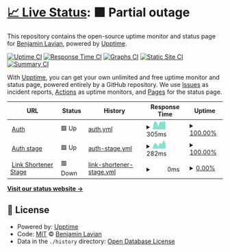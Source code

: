 # [📈 Live Status](https://blavian.github.io/status_codes): <!--live status--> **🟧 Partial outage**

This repository contains the open-source uptime monitor and status page for [Benjamin Lavian](https://blavian.github.io/status_codes), powered by [Upptime](https://github.com/upptime/upptime).

[![Uptime CI](https://github.com/blavian/status_codes/workflows/Uptime%20CI/badge.svg)](https://github.com/blavian/status_codes/actions?query=workflow%3A%22Uptime+CI%22)
[![Response Time CI](https://github.com/blavian/status_codes/workflows/Response%20Time%20CI/badge.svg)](https://github.com/blavian/status_codes/actions?query=workflow%3A%22Response+Time+CI%22)
[![Graphs CI](https://github.com/blavian/status_codes/workflows/Graphs%20CI/badge.svg)](https://github.com/blavian/status_codes/actions?query=workflow%3A%22Graphs+CI%22)
[![Static Site CI](https://github.com/blavian/status_codes/workflows/Static%20Site%20CI/badge.svg)](https://github.com/blavian/status_codes/actions?query=workflow%3A%22Static+Site+CI%22)
[![Summary CI](https://github.com/blavian/status_codes/workflows/Summary%20CI/badge.svg)](https://github.com/blavian/status_codes/actions?query=workflow%3A%22Summary+CI%22)

With [Upptime](https://upptime.js.org), you can get your own unlimited and free uptime monitor and status page, powered entirely by a GitHub repository. We use [Issues](https://github.com/blavian/status_codes/issues) as incident reports, [Actions](https://github.com/blavian/status_codes/actions) as uptime monitors, and [Pages](https://blavian.github.io/status_codes) for the status page.

<!--start: status pages-->
<!-- This summary is generated by Upptime (https://github.com/upptime/upptime) -->
<!-- Do not edit this manually, your changes will be overwritten -->
<!-- prettier-ignore -->
| URL | Status | History | Response Time | Uptime |
| --- | ------ | ------- | ------------- | ------ |
| <img alt="" src="https://icons.duckduckgo.com/ip3/auth.mpulsemobile.com.ico" height="13"> [Auth](https://auth.mpulsemobile.com/) | 🟩 Up | [auth.yml](https://github.com/blavian/status_codes/commits/HEAD/history/auth.yml) | <details><summary><img alt="Response time graph" src="./graphs/auth/response-time-week.png" height="20"> 305ms</summary><br><a href="https://blavian.github.io/status_codes/history/auth"><img alt="Response time 319" src="https://img.shields.io/endpoint?url=https%3A%2F%2Fraw.githubusercontent.com%2Fblavian%2Fstatus_codes%2FHEAD%2Fapi%2Fauth%2Fresponse-time.json"></a><br><a href="https://blavian.github.io/status_codes/history/auth"><img alt="24-hour response time 317" src="https://img.shields.io/endpoint?url=https%3A%2F%2Fraw.githubusercontent.com%2Fblavian%2Fstatus_codes%2FHEAD%2Fapi%2Fauth%2Fresponse-time-day.json"></a><br><a href="https://blavian.github.io/status_codes/history/auth"><img alt="7-day response time 305" src="https://img.shields.io/endpoint?url=https%3A%2F%2Fraw.githubusercontent.com%2Fblavian%2Fstatus_codes%2FHEAD%2Fapi%2Fauth%2Fresponse-time-week.json"></a><br><a href="https://blavian.github.io/status_codes/history/auth"><img alt="30-day response time 319" src="https://img.shields.io/endpoint?url=https%3A%2F%2Fraw.githubusercontent.com%2Fblavian%2Fstatus_codes%2FHEAD%2Fapi%2Fauth%2Fresponse-time-month.json"></a><br><a href="https://blavian.github.io/status_codes/history/auth"><img alt="1-year response time 319" src="https://img.shields.io/endpoint?url=https%3A%2F%2Fraw.githubusercontent.com%2Fblavian%2Fstatus_codes%2FHEAD%2Fapi%2Fauth%2Fresponse-time-year.json"></a></details> | <details><summary><a href="https://blavian.github.io/status_codes/history/auth">100.00%</a></summary><a href="https://blavian.github.io/status_codes/history/auth"><img alt="All-time uptime 100.00%" src="https://img.shields.io/endpoint?url=https%3A%2F%2Fraw.githubusercontent.com%2Fblavian%2Fstatus_codes%2FHEAD%2Fapi%2Fauth%2Fuptime.json"></a><br><a href="https://blavian.github.io/status_codes/history/auth"><img alt="24-hour uptime 100.00%" src="https://img.shields.io/endpoint?url=https%3A%2F%2Fraw.githubusercontent.com%2Fblavian%2Fstatus_codes%2FHEAD%2Fapi%2Fauth%2Fuptime-day.json"></a><br><a href="https://blavian.github.io/status_codes/history/auth"><img alt="7-day uptime 100.00%" src="https://img.shields.io/endpoint?url=https%3A%2F%2Fraw.githubusercontent.com%2Fblavian%2Fstatus_codes%2FHEAD%2Fapi%2Fauth%2Fuptime-week.json"></a><br><a href="https://blavian.github.io/status_codes/history/auth"><img alt="30-day uptime 100.00%" src="https://img.shields.io/endpoint?url=https%3A%2F%2Fraw.githubusercontent.com%2Fblavian%2Fstatus_codes%2FHEAD%2Fapi%2Fauth%2Fuptime-month.json"></a><br><a href="https://blavian.github.io/status_codes/history/auth"><img alt="1-year uptime 100.00%" src="https://img.shields.io/endpoint?url=https%3A%2F%2Fraw.githubusercontent.com%2Fblavian%2Fstatus_codes%2FHEAD%2Fapi%2Fauth%2Fuptime-year.json"></a></details>
| <img alt="" src="https://icons.duckduckgo.com/ip3/auth.stage.mpulsemobile.com.ico" height="13"> [Auth stage](https://auth.stage.mpulsemobile.com/) | 🟩 Up | [auth-stage.yml](https://github.com/blavian/status_codes/commits/HEAD/history/auth-stage.yml) | <details><summary><img alt="Response time graph" src="./graphs/auth-stage/response-time-week.png" height="20"> 282ms</summary><br><a href="https://blavian.github.io/status_codes/history/auth-stage"><img alt="Response time 286" src="https://img.shields.io/endpoint?url=https%3A%2F%2Fraw.githubusercontent.com%2Fblavian%2Fstatus_codes%2FHEAD%2Fapi%2Fauth-stage%2Fresponse-time.json"></a><br><a href="https://blavian.github.io/status_codes/history/auth-stage"><img alt="24-hour response time 297" src="https://img.shields.io/endpoint?url=https%3A%2F%2Fraw.githubusercontent.com%2Fblavian%2Fstatus_codes%2FHEAD%2Fapi%2Fauth-stage%2Fresponse-time-day.json"></a><br><a href="https://blavian.github.io/status_codes/history/auth-stage"><img alt="7-day response time 282" src="https://img.shields.io/endpoint?url=https%3A%2F%2Fraw.githubusercontent.com%2Fblavian%2Fstatus_codes%2FHEAD%2Fapi%2Fauth-stage%2Fresponse-time-week.json"></a><br><a href="https://blavian.github.io/status_codes/history/auth-stage"><img alt="30-day response time 286" src="https://img.shields.io/endpoint?url=https%3A%2F%2Fraw.githubusercontent.com%2Fblavian%2Fstatus_codes%2FHEAD%2Fapi%2Fauth-stage%2Fresponse-time-month.json"></a><br><a href="https://blavian.github.io/status_codes/history/auth-stage"><img alt="1-year response time 286" src="https://img.shields.io/endpoint?url=https%3A%2F%2Fraw.githubusercontent.com%2Fblavian%2Fstatus_codes%2FHEAD%2Fapi%2Fauth-stage%2Fresponse-time-year.json"></a></details> | <details><summary><a href="https://blavian.github.io/status_codes/history/auth-stage">100.00%</a></summary><a href="https://blavian.github.io/status_codes/history/auth-stage"><img alt="All-time uptime 100.00%" src="https://img.shields.io/endpoint?url=https%3A%2F%2Fraw.githubusercontent.com%2Fblavian%2Fstatus_codes%2FHEAD%2Fapi%2Fauth-stage%2Fuptime.json"></a><br><a href="https://blavian.github.io/status_codes/history/auth-stage"><img alt="24-hour uptime 100.00%" src="https://img.shields.io/endpoint?url=https%3A%2F%2Fraw.githubusercontent.com%2Fblavian%2Fstatus_codes%2FHEAD%2Fapi%2Fauth-stage%2Fuptime-day.json"></a><br><a href="https://blavian.github.io/status_codes/history/auth-stage"><img alt="7-day uptime 100.00%" src="https://img.shields.io/endpoint?url=https%3A%2F%2Fraw.githubusercontent.com%2Fblavian%2Fstatus_codes%2FHEAD%2Fapi%2Fauth-stage%2Fuptime-week.json"></a><br><a href="https://blavian.github.io/status_codes/history/auth-stage"><img alt="30-day uptime 100.00%" src="https://img.shields.io/endpoint?url=https%3A%2F%2Fraw.githubusercontent.com%2Fblavian%2Fstatus_codes%2FHEAD%2Fapi%2Fauth-stage%2Fuptime-month.json"></a><br><a href="https://blavian.github.io/status_codes/history/auth-stage"><img alt="1-year uptime 100.00%" src="https://img.shields.io/endpoint?url=https%3A%2F%2Fraw.githubusercontent.com%2Fblavian%2Fstatus_codes%2FHEAD%2Fapi%2Fauth-stage%2Fuptime-year.json"></a></details>
| <img alt="" src="https://icons.duckduckgo.com/ip3/stage-shorten.mpulse.io.ico" height="13"> [Link Shortener Stage](https://stage-shorten.mpulse.io/account/1131/shorten_url/) | 🟥 Down | [link-shortener-stage.yml](https://github.com/blavian/status_codes/commits/HEAD/history/link-shortener-stage.yml) | <details><summary><img alt="Response time graph" src="./graphs/link-shortener-stage/response-time-week.png" height="20"> 0ms</summary><br><a href="https://blavian.github.io/status_codes/history/link-shortener-stage"><img alt="Response time 0" src="https://img.shields.io/endpoint?url=https%3A%2F%2Fraw.githubusercontent.com%2Fblavian%2Fstatus_codes%2FHEAD%2Fapi%2Flink-shortener-stage%2Fresponse-time.json"></a><br><a href="https://blavian.github.io/status_codes/history/link-shortener-stage"><img alt="24-hour response time 0" src="https://img.shields.io/endpoint?url=https%3A%2F%2Fraw.githubusercontent.com%2Fblavian%2Fstatus_codes%2FHEAD%2Fapi%2Flink-shortener-stage%2Fresponse-time-day.json"></a><br><a href="https://blavian.github.io/status_codes/history/link-shortener-stage"><img alt="7-day response time 0" src="https://img.shields.io/endpoint?url=https%3A%2F%2Fraw.githubusercontent.com%2Fblavian%2Fstatus_codes%2FHEAD%2Fapi%2Flink-shortener-stage%2Fresponse-time-week.json"></a><br><a href="https://blavian.github.io/status_codes/history/link-shortener-stage"><img alt="30-day response time 0" src="https://img.shields.io/endpoint?url=https%3A%2F%2Fraw.githubusercontent.com%2Fblavian%2Fstatus_codes%2FHEAD%2Fapi%2Flink-shortener-stage%2Fresponse-time-month.json"></a><br><a href="https://blavian.github.io/status_codes/history/link-shortener-stage"><img alt="1-year response time 0" src="https://img.shields.io/endpoint?url=https%3A%2F%2Fraw.githubusercontent.com%2Fblavian%2Fstatus_codes%2FHEAD%2Fapi%2Flink-shortener-stage%2Fresponse-time-year.json"></a></details> | <details><summary><a href="https://blavian.github.io/status_codes/history/link-shortener-stage">0.00%</a></summary><a href="https://blavian.github.io/status_codes/history/link-shortener-stage"><img alt="All-time uptime 0.00%" src="https://img.shields.io/endpoint?url=https%3A%2F%2Fraw.githubusercontent.com%2Fblavian%2Fstatus_codes%2FHEAD%2Fapi%2Flink-shortener-stage%2Fuptime.json"></a><br><a href="https://blavian.github.io/status_codes/history/link-shortener-stage"><img alt="24-hour uptime 0.00%" src="https://img.shields.io/endpoint?url=https%3A%2F%2Fraw.githubusercontent.com%2Fblavian%2Fstatus_codes%2FHEAD%2Fapi%2Flink-shortener-stage%2Fuptime-day.json"></a><br><a href="https://blavian.github.io/status_codes/history/link-shortener-stage"><img alt="7-day uptime 0.00%" src="https://img.shields.io/endpoint?url=https%3A%2F%2Fraw.githubusercontent.com%2Fblavian%2Fstatus_codes%2FHEAD%2Fapi%2Flink-shortener-stage%2Fuptime-week.json"></a><br><a href="https://blavian.github.io/status_codes/history/link-shortener-stage"><img alt="30-day uptime 0.00%" src="https://img.shields.io/endpoint?url=https%3A%2F%2Fraw.githubusercontent.com%2Fblavian%2Fstatus_codes%2FHEAD%2Fapi%2Flink-shortener-stage%2Fuptime-month.json"></a><br><a href="https://blavian.github.io/status_codes/history/link-shortener-stage"><img alt="1-year uptime 0.00%" src="https://img.shields.io/endpoint?url=https%3A%2F%2Fraw.githubusercontent.com%2Fblavian%2Fstatus_codes%2FHEAD%2Fapi%2Flink-shortener-stage%2Fuptime-year.json"></a></details>

<!--end: status pages-->

[**Visit our status website →**](https://blavian.github.io/status_codes)

## 📄 License

- Powered by: [Upptime](https://github.com/upptime/upptime)
- Code: [MIT](./LICENSE) © [Benjamin Lavian](https://blavian.github.io/status_codes)
- Data in the `./history` directory: [Open Database License](https://opendatacommons.org/licenses/odbl/1-0/)
